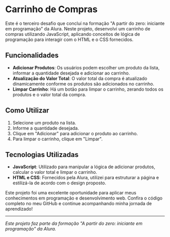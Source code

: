 # Carrinho de Compras

Este é o terceiro desafio que concluí na formação "A partir do zero: iniciante em programação" da Alura. Neste projeto, desenvolvi um carrinho de compras utilizando JavaScript, aplicando conceitos de lógica de programação para interagir com o HTML e o CSS fornecidos.

## Funcionalidades

- **Adicionar Produtos**: Os usuários podem escolher um produto da lista, informar a quantidade desejada e adicionar ao carrinho.
- **Atualização do Valor Total**: O valor total da compra é atualizado dinamicamente conforme os produtos são adicionados no carrinho.
- **Limpar Carrinho**: Há um botão para limpar o carrinho, zerando todos os produtos e o valor total da compra.

## Como Utilizar

1. Selecione um produto na lista.
2. Informe a quantidade desejada.
3. Clique em "Adicionar" para adicionar o produto ao carrinho.
4. Para limpar o carrinho, clique em "Limpar".

## Tecnologias Utilizadas

- **JavaScript**: Utilizado para manipular a lógica de adicionar produtos, calcular o valor total e limpar o carrinho.
- **HTML e CSS**: Fornecidos pela Alura, utilizei para estruturar a página e estilizá-la de acordo com o design proposto.

Este projeto foi uma excelente oportunidade para aplicar meus conhecimentos em programação e desenvolvimento web. Confira o código completo no meu GitHub e continue acompanhando minha jornada de aprendizado!

---
*Este projeto faz parte da formação "A partir do zero: iniciante em programação" da Alura.*
